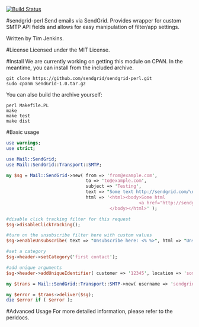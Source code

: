 [![Build Status](https://travis-ci.org/sendgrid/sendgrid-perl.png?branch=master)](https://travis-ci.org/sendgrid/sendgrid-perl)

#sendgrid-perl
Send emails via SendGrid. Provides wrapper for custom SMTP API fields
and allows for easy manipulation of filter/app settings.

Written by Tim Jenkins.

#License
Licensed under the MIT License.

#Install
We are currently working on getting this module on CPAN. In the
meantime, you can install from the included archive.

    git clone https://github.com/sendgrid/sendgrid-perl.git
    sudo cpanm SendGrid-1.0.tar.gz

You can also build the archive yourself:
    
    perl Makefile.PL
    make
    make test
    make dist

#Basic usage
```perl
use warnings;
use strict;

use Mail::SendGrid;
use Mail::SendGrid::Transport::SMTP;

my $sg = Mail::SendGrid->new( from => 'from@example.com',
                              to => 'to@example.com',
                              subject => 'Testing',
                              text => "Some text http://sendgrid.com/\n",
                              html => '<html><body>Some html
                                                  <a href="http://sendgrid.com">SG</a>
                                       </body></html>' );

#disable click tracking filter for this request
$sg->disableClickTracking();

#turn on the unsubscribe filter here with custom values
$sg->enableUnsubscribe( text => "Unsubscribe here: <% %>", html => "Unsubscribe <% here %>" );

#set a category
$sg->header->setCategory('first contact');

#add unique arguments
$sg->header->addUniqueIdentifier( customer => '12345', location => 'somewhere' );

my $trans = Mail::SendGrid::Transport::SMTP->new( username => 'sendgrid_username', password => 'sendgrid_password' );

my $error = $trans->deliver($sg);
die $error if ( $error );
```

#Advanced Usage
For more detailed information, please refer to the perldocs.
